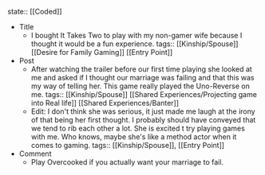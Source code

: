 state:: [[Coded]]

- Title
	- I bought It Takes Two to play with my non-gamer wife because I thought it would be a fun experience.
	  tags:: [[Kinship/Spouse]] [[Desire for Family Gaming]] [[Entry Point]]
- Post
	- After watching the trailer before our first time playing she looked at me and asked if I thought our marriage was failing and that this was my way of telling her. This game really played the Uno-Reverse on me.
	  tags:: [[Kinship/Spouse]] [[Shared Experiences/Projecting game into Real life]] [[Shared Experiences/Banter]]
	- Edit: I don't think she was serious, it just made me laugh at the irony of that being her first thought. I probably should have conveyed that we tend to rib each other a lot. She is excited t try playing games with me. Who knows, maybe she's like a method actor when it comes to gaming.
	  tags:: [[Kinship/Spouse]], [[Entry Point]]
- Comment
	- Play Overcooked if you actually want your marriage to fail.